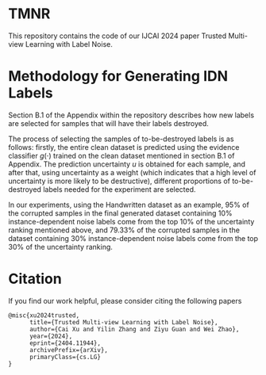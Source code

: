 # TMNR
This repository contains the code of our IJCAI 2024 paper Trusted Multi-view Learning with Label Noise.

# Methodology for Generating IDN Labels
Section B.1 of the Appendix within the repository describes how new labels are selected for samples that will have their labels destroyed.

The process of selecting the samples of to-be-destroyed labels is as follows: firstly, the entire clean dataset is predicted using the evidence classifier $g(\cdot)$ trained on the clean dataset mentioned in section B.1 of Appendix. The prediction uncertainty $u$ is obtained for each sample, and after that, using uncertainty as a weight (which indicates that a high level of uncertainty is more likely to be destructive), different proportions of to-be-destroyed labels needed for the experiment are selected.

In our experiments, using the Handwritten dataset as an example, 95% of the corrupted samples in the final generated dataset containing 10% instance-dependent noise labels come from the top 10% of the uncertainty ranking mentioned above, and 79.33% of the corrupted samples in the dataset containing 30% instance-dependent noise labels come from the top 30% of the uncertainty ranking.


# Citation
If you find our work helpful, please consider citing the following papers
```
@misc{xu2024trusted,
      title={Trusted Multi-view Learning with Label Noise}, 
      author={Cai Xu and Yilin Zhang and Ziyu Guan and Wei Zhao},
      year={2024},
      eprint={2404.11944},
      archivePrefix={arXiv},
      primaryClass={cs.LG}
}
```
